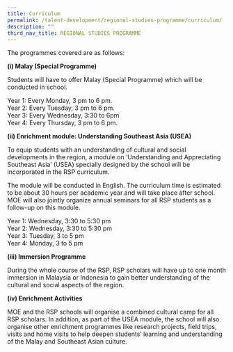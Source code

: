 ```yaml
---
title: Curriculum
permalink: /talent-development/regional-studies-programme/curriculum/
description: ""
third_nav_title: REGIONAL STUDIES PROGRAMME
---
```

The programmes covered are as follows:

**(i) Malay (Special Programme)**

Students will have to offer Malay (Special Programme) which will be conducted in school.

Year 1: Every Monday, 3 pm to 6 pm.   
Year 2: Every Tuesday, 3 pm to 6 pm.   
Year 3: Every Wednesday, 3:30 to 6pm   
Year 4: Every Thursday, 3 pm to 6 pm.

**(ii) Enrichment module: Understanding Southeast Asia (USEA)**

To equip students with an understanding of cultural and social developments in the region, a module on ‘Understanding and Appreciating Southeast Asia’ (USEA) specially designed by the school will be incorporated in the RSP curriculum.

The module will be conducted in English. The curriculum time is estimated to be about 30 hours per academic year and will take place after school. MOE will also jointly organize annual seminars for all RSP students as a follow-up on this module.

Year 1: Wednesday, 3:30 to 5:30 pm   
Year 2: Wednesday, 3:30 to 5:30 pm   
Year 3: Tuesday, 3 to 5 pm   
Year 4: Monday, 3 to 5 pm

**(iii) Immersion Programme**

During the whole course of the RSP, RSP scholars will have up to one month immersion in Malaysia or Indonesia to gain better understanding of the cultural and social aspects of the region.

**(iv) Enrichment Activities**

MOE and the RSP schools will organise a combined cultural camp for all RSP scholars. In addition, as part of the USEA module, the school will also organise other enrichment programmes like research projects, field trips, visits and home visits to help deepen students’ learning and understanding of the Malay and Southeast Asian culture.